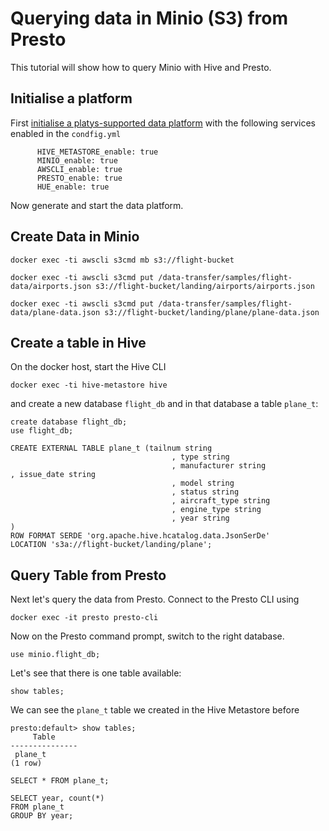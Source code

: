 # Querying data in Minio (S3) from Presto

This tutorial will show how to query Minio with Hive and Presto. 

## Initialise a platform

First [initialise a platys-supported data platform](../../getting-started) with the following services enabled in the `condfig.yml`

```
      HIVE_METASTORE_enable: true
      MINIO_enable: true
      AWSCLI_enable: true
      PRESTO_enable: true
      HUE_enable: true
```

Now generate and start the data platform. 

## Create Data in Minio

```
docker exec -ti awscli s3cmd mb s3://flight-bucket
```

```
docker exec -ti awscli s3cmd put /data-transfer/samples/flight-data/airports.json s3://flight-bucket/landing/airports/airports.json

docker exec -ti awscli s3cmd put /data-transfer/samples/flight-data/plane-data.json s3://flight-bucket/landing/plane/plane-data.json
```

## Create a table in Hive

On the docker host, start the Hive CLI 

```
docker exec -ti hive-metastore hive
```

and create a new database `flight_db` and in that database a table `plane_t`:

```
create database flight_db;
use flight_db;

CREATE EXTERNAL TABLE plane_t (tailnum string
									, type string
									, manufacturer string									, issue_date string
									, model string
									, status string
									, aircraft_type string
									, engine_type string
									, year string									 )
ROW FORMAT SERDE 'org.apache.hive.hcatalog.data.JsonSerDe'
LOCATION 's3a://flight-bucket/landing/plane';
```


## Query Table from Presto

Next let's query the data from Presto. Connect to the Presto CLI using

```
docker exec -it presto presto-cli
```

Now on the Presto command prompt, switch to the right database. 

```
use minio.flight_db;
```

Let's see that there is one table available:

```
show tables;
```

We can see the `plane_t` table we created in the Hive Metastore before

```
presto:default> show tables;
     Table
---------------
 plane_t
(1 row)
```

```
SELECT * FROM plane_t;
```

```
SELECT year, count(*)
FROM plane_t
GROUP BY year;
```